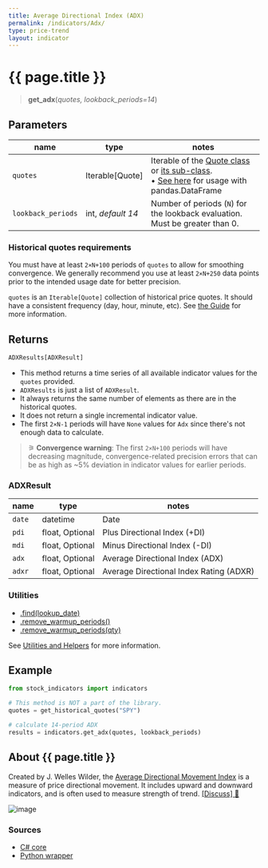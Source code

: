```yaml
---
title: Average Directional Index (ADX)
permalink: /indicators/Adx/
type: price-trend
layout: indicator
---
```


# {{ page.title }}

><span class="indicator-syntax">**get_adx**(*quotes, lookback_periods=14*)</span>

## Parameters

| name | type | notes
| -- |-- |--
| `quotes` | Iterable[Quote] | Iterable of the [Quote class]({{site.baseurl}}/guide/#historical-quotes) or [its sub-class]({{site.baseurl}}/guide/#using-custom-quote-classes). <br><span class='qna-dataframe'> • [See here]({{site.baseurl}}/guide/#using-pandasdataframe) for usage with pandas.DataFrame</span>
| `lookback_periods` | int, *default 14* | Number of periods (`N`) for the lookback evaluation.  Must be greater than 0.

### Historical quotes requirements

You must have at least `2×N+100` periods of `quotes` to allow for smoothing convergence.  We generally recommend you use at least `2×N+250` data points prior to the intended usage date for better precision.

`quotes` is an `Iterable[Quote]` collection of historical price quotes.  It should have a consistent frequency (day, hour, minute, etc).  See [the Guide]({{site.baseurl}}/guide/#historical-quotes) for more information.

## Returns

```python
ADXResults[ADXResult]
```

- This method returns a time series of all available indicator values for the `quotes` provided.
- `ADXResults` is just a list of `ADXResult`.
- It always returns the same number of elements as there are in the historical quotes.
- It does not return a single incremental indicator value.
- The first `2×N-1` periods will have `None` values for `Adx` since there's not enough data to calculate.

>&#9886; **Convergence warning**: The first `2×N+100` periods will have decreasing magnitude, convergence-related precision errors that can be as high as ~5% deviation in indicator values for earlier periods.

### ADXResult

| name | type | notes
| -- |-- |--
| `date` | datetime | Date
| `pdi` | float, Optional | Plus Directional Index (+DI)
| `mdi` | float, Optional | Minus Directional Index (-DI)
| `adx` | float, Optional | Average Directional Index (ADX)
| `adxr` | float, Optional | Average Directional Index Rating (ADXR)

### Utilities

- [.find(lookup_date)]({{site.baseurl}}/utilities#find-indicator-result-by-date)
- [.remove_warmup_periods()]({{site.baseurl}}/utilities#remove-warmup-periods)
- [.remove_warmup_periods(qty)]({{site.baseurl}}/utilities#remove-warmup-periods)

See [Utilities and Helpers]({{site.baseurl}}/utilities#utilities-for-indicator-results) for more information.

## Example

```python
from stock_indicators import indicators

# This method is NOT a part of the library.
quotes = get_historical_quotes("SPY")

# calculate 14-period ADX
results = indicators.get_adx(quotes, lookback_periods)
```

## About {{ page.title }}

Created by J. Welles Wilder, the [Average Directional Movement Index](https://en.wikipedia.org/wiki/Average_directional_movement_index) is a measure of price directional movement.  It includes upward and downward indicators, and is often used to measure strength of trend.
[[Discuss] &#128172;]({{site.dotnet.repo}}/discussions/270 "Community discussion about this indicator")

![image]({{site.dotnet.charts}}/AdIndex.png)

### Sources

- [C# core]({{site.dotnet.src}}/a-d/Adx/Adx.Series.cs)
- [Python wrapper]({{site.python.src}}/adx.py)
